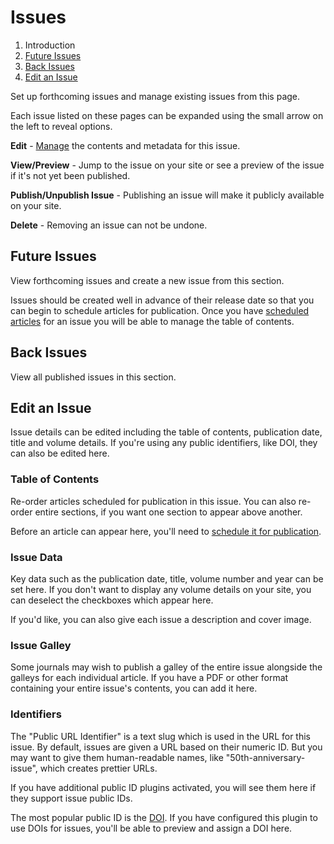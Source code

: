 # Issues

1. Introduction
2. [Future Issues](issue-management#future-issues)
3. [Back Issues](issue-management#back-issues)
4. [Edit an Issue](issue-management#edit-issue)

Set up forthcoming issues and manage existing issues from this page.

Each issue listed on these pages can be expanded using the small arrow on the left to reveal options.

**Edit** - [Manage](issue-management#edit-issue) the contents and metadata for this issue.

**View/Preview** - Jump to the issue on your site or see a preview of the issue if it's not yet been published.

**Publish/Unpublish Issue** - Publishing an issue will make it publicly available on your site.

**Delete** - Removing an issue can not be undone.

## <a name="future-issues"></a>Future Issues

View forthcoming issues and create a new issue from this section.

Issues should be created well in advance of their release date so that you can begin to schedule articles for publication. Once you have [scheduled articles](editorial-workflow/production#publish) for an issue you will be able to manage the table of contents.

## <a name="back-issues"></a>Back Issues

View all published issues in this section.

## <a name="edit-issue"></a>Edit an Issue

Issue details can be edited including the table of contents, publication date, title and volume details. If you're using any public identifiers, like DOI, they can also be edited here.

### <a name="edit-issue-toc"></a>Table of Contents

Re-order articles scheduled for publication in this issue. You can also re-order entire sections, if you want one section to appear above another.

Before an article can appear here, you'll need to [schedule it for publication](editorial-workflow/production#publish).

### <a name="edit-issue-data"></a>Issue Data

Key data such as the publication date, title, volume number and year can be set here. If you don't want to display any volume details on your site, you can deselect the checkboxes which appear here.

If you'd like, you can also give each issue a description and cover image.

### <a name="edit-issue-galley"></a>Issue Galley

Some journals may wish to publish a galley of the entire issue alongside the galleys for each individual article. If you have a PDF or other format containing your entire issue's contents, you can add it here.

### <a name="edit-issue-identifiers"></a>Identifiers

The "Public URL Identifier" is a text slug which is used in the URL for this issue. By default, issues are given a URL based on their numeric ID. But you may want to give them human-readable names, like "50th-anniversary-issue", which creates prettier URLs.

If you have additional public ID plugins activated, you will see them here if they support issue public IDs.

The most popular public ID is the [DOI](https://www.doi.org/). If you have configured this plugin to use DOIs for issues, you'll be able to preview and assign a DOI here.
